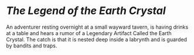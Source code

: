# ___The Legend of the Earth Crystal___

An adventurer resting overnight at a small wayward tavern, is having drinks at a table and hears a rumor of a Legendary Artifact Called the Earth Crystal. The catch is that it is nested deep inside a labrynth and is guarded by bandits and traps.